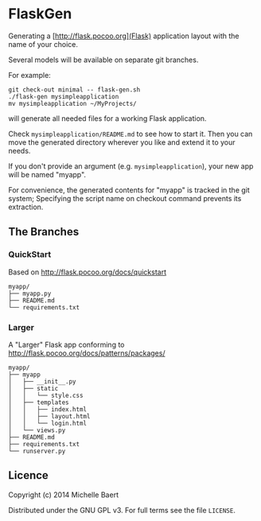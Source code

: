 # FlaskGen

Generating a [http://flask.pocoo.org](Flask) application layout with
the name of your choice.

Several models will be available on separate git branches.

For example:

    git check-out minimal -- flask-gen.sh
    ./flask-gen mysimpleapplication
    mv mysimpleapplication ~/MyProjects/

will generate all needed files for a working Flask application.

Check `mysimpleapplication/README.md` to see how to start it.
Then you can move the generated directory wherever you like and
extend it to your needs.

If you don't provide an argument (e.g. `mysimpleapplication`), your
new app will be named "myapp".

For convenience, the generated contents for "myapp" is tracked in the
git system; Specifying the script name on checkout command prevents
its extraction.

## The Branches

### QuickStart

Based on http://flask.pocoo.org/docs/quickstart

    myapp/
    ├── myapp.py
    ├── README.md
    └── requirements.txt

### Larger

A "Larger" Flask app conforming to
http://flask.pocoo.org/docs/patterns/packages/

    myapp/
    ├── myapp
    │   ├── __init__.py
    │   ├── static
    │   │   └── style.css
    │   ├── templates
    │   │   ├── index.html
    │   │   ├── layout.html
    │   │   └── login.html
    │   └── views.py
    ├── README.md
    ├── requirements.txt
    └── runserver.py

## Licence
Copyright (c) 2014 Michelle Baert

Distributed under the GNU GPL v3. For full terms see the file `LICENSE`.
